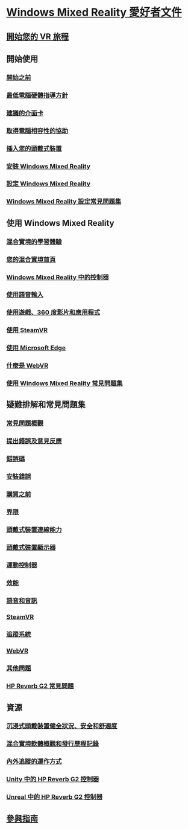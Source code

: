# [Windows Mixed Reality 愛好者文件](index.yml)
## [開始您的 VR 旅程](vr-journey.md)

## 開始使用
### [開始之前](before-you-start.md)
### [最低電腦硬體指導方針](windows-mixed-reality-minimum-pc-hardware-compatibility-guidelines.md)
### [建議的介面卡](recommended-adapters-for-windows-mixed-reality-capable-pcs.md)
### [取得電腦相容性的協助](get-help-with-pc-compatibility.md)
### [插入您的頭戴式裝置](plug-in-your-headset.md)
### [安裝 Windows Mixed Reality](install-windows-mixed-reality.md)
### [設定 Windows Mixed Reality](set-up-windows-mixed-reality.md)
### [Windows Mixed Reality 設定常見問題集](wmr-setup-faq.md)

## 使用 Windows Mixed Reality
### [混合實境的學習體驗](learn-mixed-reality.md)
### [您的混合實境首頁](your-mixed-reality-home.md)
### [Windows Mixed Reality 中的控制器](controllers-in-wmr.md)
### [使用語音輸入](using-speech-in-wmr.md)
### [使用遊戲、360 度影片和應用程式](using-games-and-apps-in-windows-mixed-reality.md)
### [使用 SteamVR](using-steamvr-with-windows-mixed-reality.md)
### [使用 Microsoft Edge](using-microsoft-edge.md)
### [什麼是 WebVR](webvr.md)
### [使用 Windows Mixed Reality 常見問題集](using-wmr-faq.md)

## 疑難排解和常見問題集
### [常見問題概觀](troubleshooting-windows-mixed-reality.md)
### [提出錯誤及意見反應](filing-feedback.md)
### [錯誤碼](error-codes.md)
### [安裝錯誤](installation_errors.md)
### [購買之前](before-you-buy-faqs.md)
### [界限](boundary-questions.md)
### [頭戴式裝置連線能力](headset-connectivity.md)
### [頭戴式裝置顯示器](headset-display.md)
### [運動控制器](motion-controller-problems.md)
### [效能](performance-questions.md)
### [語音和音訊](speech-and-audio.md)
### [SteamVR](steamvr-questions.md)
### [追蹤系統](tracking.md)
### [WebVR](webvr-questions.md)
### [其他問題](other-questions.md)
### [HP Reverb G2 常見問題](reverbG2-faq.md)

## 資源
### [沉浸式頭戴裝置健全狀況、安全和舒適度](wmr-health-safety-comfort.md)
### [混合實境軟體概觀和發行歷程記錄](mixed-reality-software.md)
### [內外追蹤的運作方式](tracking-system.md)
### [Unity 中的 HP Reverb G2 控制器](https://docs.microsoft.com/windows/mixed-reality/develop/unity/unity-reverb-g2-controllers)
### [Unreal 中的 HP Reverb G2 控制器](https://docs.microsoft.com/windows/mixed-reality/develop/unreal/unreal-reverb-g2-controllers)

## [參與指南](contributing.md)
